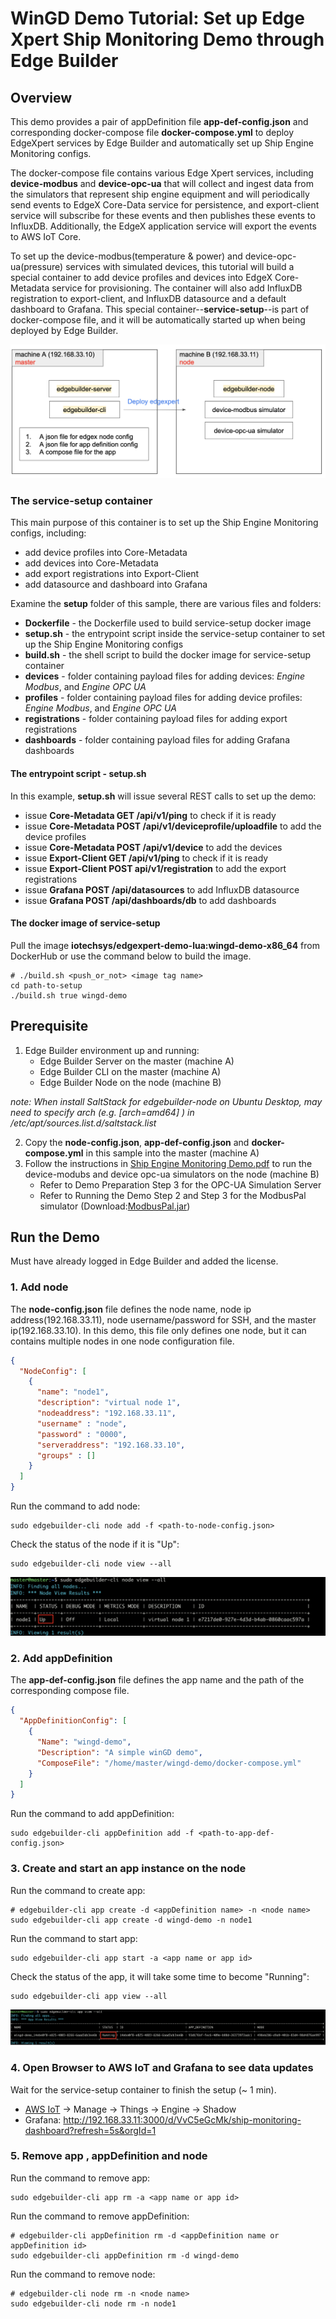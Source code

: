 # WinGD Demo Tutorial: Set up Edge Xpert Ship Monitoring Demo through Edge Builder
## Overview
This demo provides a pair of appDefinition file **app-def-config.json** and corresponding docker-compose file **docker-compose.yml** to deploy EdgeXpert services by Edge Builder and automatically set up Ship Engine Monitoring configs.

The docker-compose file contains various Edge Xpert services, including **device-modbus** and **device-opc-ua** that will collect and ingest data from the simulators that represent ship engine equipment and will periodically send events to EdgeX Core-Data service for persistence, and export-client 
service will subscribe for these events and then publishes these events to InfluxDB. Additionally, the EdgeX application service will export the events to AWS IoT Core.

To set up the device-modbus(temperature & power) and device-opc-ua(pressure) services with simulated devices, this tutorial will build a special container to add device profiles and devices into EdgeX 
Core-Metadata service for provisioning. The container will also add InfluxDB registration to export-client, and InfluxDB datasource and a default dashboard to Grafana. This special container--**service-setup**--is part of docker-compose file, and it will be 
automatically started up when being deployed by Edge Builder.    

![image](images/overview-wingd-demo.png)


### The service-setup container
This main purpose of this container is to set up the Ship Engine Monitoring configs, including:
* add device profiles into Core-Metadata
* add devices into Core-Metadata
* add export registrations into Export-Client
* add datasource and dashboard into Grafana 

Examine the **setup** folder of this sample, there are various files and folders:
* **Dockerfile** - the Dockerfile used to build service-setup docker image
* **setup.sh** - the entrypoint script inside the service-setup container to set up the Ship Engine Monitoring configs
* **build.sh** - the shell script to build the docker image for service-setup container
* **devices** - folder containing payload files for adding devices: *Engine Modbus*, and *Engine OPC UA*
* **profiles** - folder containing payload files for adding device profiles: *Engine Modbus*, and *Engine OPC UA*
* **registrations** - folder containing payload files for adding export registrations
* **dashboards** - folder containing payload files for adding Grafana dashboards

#### The entrypoint script - setup.sh
In this example, **setup.sh** will issue several REST calls to set up the demo:
* issue **Core-Metadata GET /api/v1/ping** to check if it is ready
* issue **Core-Metadata POST /api/v1/deviceprofile/uploadfile** to add the device profiles
* issue **Core-Metadata POST /api/v1/device** to add the devices
* issue **Export-Client GET /api/v1/ping** to check if it is ready
* issue **Export-Client POST api/v1/registration** to add the export registrations
* issue **Grafana POST /api/datasources** to add InfluxDB datasource
* issue **Grafana POST /api/dashboards/db** to add dashboards

#### The docker image of service-setup
Pull the image **iotechsys/edgexpert-demo-lua:wingd-demo-x86_64** from DockerHub or use the command below to build the image.
```shell
# ./build.sh <push_or_not> <image tag name> 
cd path-to-setup
./build.sh true wingd-demo
```

## Prerequisite
1. Edge Builder environment up and running:   
    * Edge Builder Server on the master (machine A)
    * Edge Builder CLI on the master (machine A)
    * Edge Builder Node on the node (machine B) 

*note: When install SaltStack for edgebuilder-node on Ubuntu Desktop, may need to specify arch (e.g. [arch=amd64] ) in /etc/apt/sources.list.d/saltstack.list*
 
2. Copy the **node-config.json**, **app-def-config.json** and **docker-compose.yml** in this sample into the master (machine A)
3. Follow the instructions in [Ship Engine Monitoring Demo.pdf](ShipMonitoringDemo_AWS/Ship%20Engine%20Monitoring%20Demo.pdf) to run the device-modubs and device opc-ua simulators on the node (machine B)
    * Refer to Demo Preparation Step 3 for the OPC-UA Simulation Server 
    * Refer to Running the Demo Step 2 and Step 3 for the ModbusPal simulator (Download:[ModbusPal.jar](https://drive.google.com/file/d/1_oNAZoFem26xL2IQh9ADbcq53hGYitKP/view?usp=sharing))

## Run the Demo
Must have already logged in Edge Builder and added the license.
### 1. Add node
The **node-config.json** file defines the node name, node ip address(192.168.33.11), node username/password for SSH, and the master ip(192.168.33.10). In this demo, this file only defines one node, but it can contains multiple nodes in one node configuration file.
```json
{
  "NodeConfig": [
    {
      "name": "node1",
      "description": "virtual node 1",
      "nodeaddress": "192.168.33.11",
      "username" : "node",
      "password" : "0000",
      "serveraddress": "192.168.33.10",
      "groups" : []
    }
  ]
}
```
Run the command to add node:
```shell
sudo edgebuilder-cli node add -f <path-to-node-config.json>
```
Check the status of the node if it is "Up":
```shell
sudo edgebuilder-cli node view --all
```
![image](images/node-is-up.png)
### 2. Add appDefinition
The **app-def-config.json** file defines the app name and the path of the corresponding compose file. 
```json
{
  "AppDefinitionConfig": [
    {
      "Name": "wingd-demo",
      "Description": "A simple winGD demo",
      "ComposeFile": "/home/master/wingd-demo/docker-compose.yml"
    }
  ]
}
```
Run the command to add appDefinition:
```shell
sudo edgebuilder-cli appDefinition add -f <path-to-app-def-config.json>
```
### 3. Create and start an app instance on the node
Run the command to create app:
```shell
# edgebuilder-cli app create -d <appDefinition name> -n <node name>
sudo edgebuilder-cli app create -d wingd-demo -n node1
```
Run the command to start app:
```shell
sudo edgebuilder-cli app start -a <app name or app id>
```
Check the status of the app, it will take some time to become "Running":
```shell
sudo edgebuilder-cli app view --all
```
![image](images/app-is-running.png)

### 4. Open Browser to AWS IoT and Grafana to see data updates
Wait for the service-setup container to finish the setup (~ 1 min).
* [AWS IoT](https://us-east-2.console.aws.amazon.com/iot/home?region=us-east-2#/thinghub) -> Manage -> Things -> Engine -> Shadow
* Grafana: http://192.168.33.11:3000/d/VvC5eGcMk/ship-monitoring-dashboard?refresh=5s&orgId=1

### 5. Remove app , appDefinition and node
Run the command to remove app:
```shell
sudo edgebuilder-cli app rm -a <app name or app id>
```
Run the command to remove appDefinition:
```shell
# edgebuilder-cli appDefinition rm -d <appDefinition name or appDefinition id>
sudo edgebuilder-cli appDefinition rm -d wingd-demo
```
Run the command to remove node:
```shell
# edgebuilder-cli node rm -n <node name>
sudo edgebuilder-cli node rm -n node1
```

